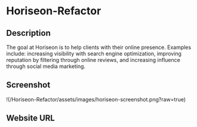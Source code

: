 # Horiseon-Refactor

## Description
The goal at Horiseon is to help clients with their online presence. Examples include: increasing visibility with search engine optimization, improving reputation by filtering through online reviews, and increasing influence through social media marketing.

## Screenshot 
!(/Horiseon-Refactor/assets/images/horiseon-screenshot.png?raw=true)

## Website URL


